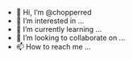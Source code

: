 - 👋 Hi, I’m @chopperred
- 👀 I’m interested in ...
- 🌱 I’m currently learning ...
- 💞️ I’m looking to collaborate on ...
- 📫 How to reach me ...

<!---
chopperred/chopperred is a ✨ special ✨ repository because its `README.md` (this file) appears on your GitHub profile.
You can click the Preview link to take a look at your changes.
--->
